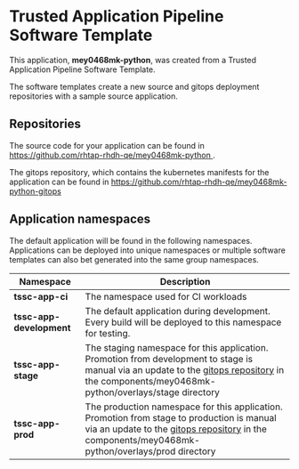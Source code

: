 # Trusted Application Pipeline Software Template

This application, **mey0468mk-python**, was created from a Trusted Application Pipeline Software Template.

The software templates create a new source and gitops deployment repositories with a sample source application. 

## Repositories

The source code for your application can be found in [https://github.com/rhtap-rhdh-qe/mey0468mk-python ](https://github.com/rhtap-rhdh-qe/mey0468mk-python ).
 
The gitops repository, which contains the kubernetes manifests for the application can be found in 
[https://github.com/rhtap-rhdh-qe/mey0468mk-python-gitops ](https://github.com/rhtap-rhdh-qe/mey0468mk-python-gitops ) 

## Application namespaces 

The default application will be found in the following namespaces. Applications can be deployed into unique namespaces or multiple software templates can also bet generated into the same group namespaces.  

|  Namespace   |  Description   |  
| -------- | -------- |
| **tssc-app-ci** | The namespace used for CI workloads |
| **tssc-app-development** | The default application during development. Every build will be deployed to this namespace for testing. |
| **tssc-app-stage** | The staging namespace for this application. Promotion from development to stage is manual via an update to the [gitops repository](https://github.com/rhtap-rhdh-qe/mey0468mk-python-gitops ) in the components/mey0468mk-python/overlays/stage directory |
| **tssc-app-prod** | The production namespace for this application. Promotion from stage to production is manual via an update to the [gitops repository](https://github.com/rhtap-rhdh-qe/mey0468mk-python-gitops ) in the components/mey0468mk-python/overlays/prod directory |